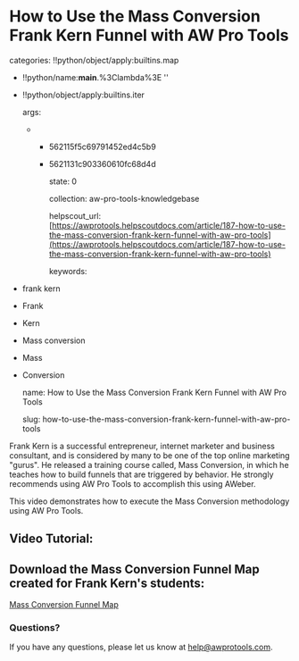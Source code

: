 # How to Use the Mass Conversion Frank Kern Funnel with AW Pro Tools

categories: !!python/object/apply:builtins.map

* !!python/name:**main**.%3Clambda%3E ''
* !!python/object/apply:builtins.iter

  args:

  * * 562115f5c69791452ed4c5b9
    * 5621131c903360610fc68d4d

      state: 0

      collection: aw-pro-tools-knowledgebase

      helpscout\_url: [https://awprotools.helpscoutdocs.com/article/187-how-to-use-the-mass-conversion-frank-kern-funnel-with-aw-pro-tools](https://awprotools.helpscoutdocs.com/article/187-how-to-use-the-mass-conversion-frank-kern-funnel-with-aw-pro-tools)

      keywords:

* frank kern
* Frank
* Kern
* Mass conversion
* Mass
* Conversion

  name: How to Use the Mass Conversion Frank Kern Funnel with AW Pro Tools

  slug: how-to-use-the-mass-conversion-frank-kern-funnel-with-aw-pro-tools

Frank Kern is a successful entrepreneur, internet marketer and business consultant, and is considered by many to be one of the top online marketing "gurus". He released a training course called, Mass Conversion, in which he teaches how to build funnels that are triggered by behavior. He strongly recommends using AW Pro Tools to accomplish this using AWeber.

This video demonstrates how to execute the Mass Conversion methodology using AW Pro Tools.

## Video Tutorial:

## Download the Mass Conversion Funnel Map created for Frank Kern's students:

[Mass Conversion Funnel Map](https://awprotools.com/assets/pdf/MassConversion.pdf)

### Questions?

If you have any questions, please let us know at [help@awprotools.com](mailto:mailto:help@awprotools.com).

